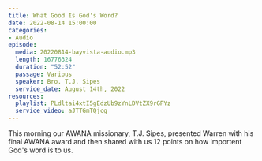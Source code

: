 ```yaml
---
title: What Good Is God's Word?
date: 2022-08-14 15:00:00
categories:
- Audio
episode:
  media: 20220814-bayvista-audio.mp3
  length: 16776324
  duration: "52:52"
  passage: Various
  speaker: Bro. T.J. Sipes
  service_date: August 14th, 2022
resources:
  playlist: PLdltai4xtI5gEdzUb9zYnLDVtZX9rGPYz
  service_video: aJTTGmTQjcg
---
```

This morning our AWANA missionary, T.J. Sipes, presented Warren with his final AWANA award and then shared with us 12 points on how importent God's word is to us.